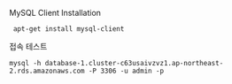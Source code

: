 MySQL Client Installation

```
 apt-get install mysql-client
```

접속 테스트
```
mysql -h database-1.cluster-c63usaivzvz1.ap-northeast-2.rds.amazonaws.com -P 3306 -u admin -p
```
